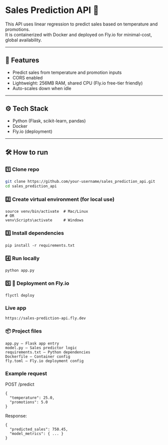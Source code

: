 # Sales Prediction API 🚀

This API uses linear regression to predict sales based on temperature and promotions.  
It is containerized with Docker and deployed on Fly.io for minimal-cost, global availability.

---

## 📌 Features
- Predict sales from temperature and promotion inputs  
- CORS enabled  
- Lightweight: 256MB RAM, shared CPU (Fly.io free-tier friendly)  
- Auto-scales down when idle  

---

## ⚙️ Tech Stack
- Python (Flask, scikit-learn, pandas)
- Docker
- Fly.io (deployment)

---

## 🛠 How to run

### 1️⃣ Clone repo
```bash
git clone https://github.com/your-username/sales_prediction_api.git
cd sales_prediction_api
```

### 2️⃣ Create virtual environment (for local use)
```python3 -m venv venv
source venv/bin/activate  # Mac/Linux
# OR
venv\Scripts\activate     # Windows
```

### 3️⃣ Install dependencies
```
pip install -r requirements.txt
```

### 4️⃣ Run locally
```
python app.py
```

### 5️⃣ 🚀 Deployment on Fly.io
```
flyctl deploy
```

### Live app
```
https://sales-prediction-api.fly.dev
```

### 📦 Project files
```
app.py — Flask app entry
model.py — Sales predictor logic
requirements.txt — Python dependencies
Dockerfile — Container config
fly.toml — Fly.io deployment config
```

### Example request
POST /predict
```
{
  "temperature": 25.0,
  "promotions": 5.0
}
```
Response:
```
{
  "predicted_sales": 750.45,
  "model_metrics": { ... }
}
```